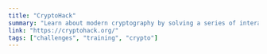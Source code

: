 ```yaml
---
title: "CryptoHack"
summary: "Learn about modern cryptography by solving a series of interactive puzzles and challenges."
link: "https://cryptohack.org/"
tags: ["challenges", "training", "crypto"]
---
```

